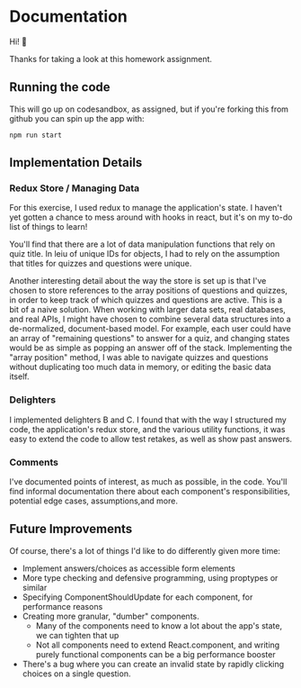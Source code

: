 # Documentation

Hi! 👋

Thanks for taking a look at this homework assignment.

## Running the code
This will go up on codesandbox, as assigned, but if you're forking this from github you can spin up the app with:
```
npm run start
```

## Implementation Details

### Redux Store / Managing Data
For this exercise, I used redux to manage the application's state. I haven't yet gotten a chance to mess around with hooks in react, but it's on my to-do list of things to learn!

You'll find that there are a lot of data manipulation functions that rely on quiz title. In leiu of unique IDs for objects, I had to rely on the assumption that titles for quizzes and questions were unique.

Another interesting detail about the way the store is set up is that I've chosen to store references to the array positions of questions and quizzes, in order to keep track of which quizzes and questions are active. This is a bit of a naive solution. When working with larger data sets, real databases, and real APIs, I might have chosen to combine several data structures into a de-normalized, document-based model. For example, each user could have an array of "remaining questions" to answer for a quiz, and changing states would be as simple as popping an answer off of the stack. Implementing the "array position" method, I was able to navigate quizzes and questions without duplicating too much data in memory, or editing the basic data itself.

### Delighters
I implemented delighters B and C. I found that with the way I structured my code, the application's redux store, and the various utility functions, it was easy to extend the code to allow test retakes, as well as show past answers.

### Comments
I've documented points of interest, as much as possible, in the code. You'll find informal documentation there about each component's responsibilities, potential edge cases, assumptions,and more.


## Future Improvements
Of course, there's a lot of things I'd like to do differently given more time:
- Implement answers/choices as accessible form elements
- More type checking and defensive programming, using proptypes or similar
- Specifying ComponentShouldUpdate for each component, for performance reasons
- Creating more granular, "dumber" components.
  - Many of the components need to know a lot about the app's state, we can tighten that up
  - Not all components need to extend React.component, and writing purely functional components can be a big performance booster
- There's a bug where you can create an invalid state by rapidly clicking choices on a single question.
